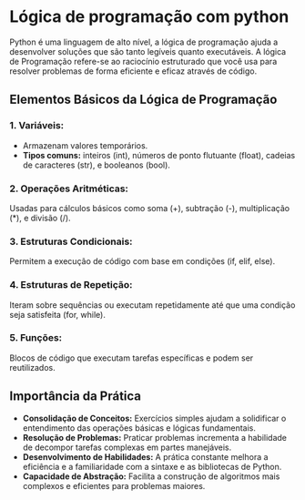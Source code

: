 # Lógica de programação com python
Python é uma linguagem de alto nível, a lógica de programação ajuda a desenvolver soluções que são tanto legíveis quanto executáveis. A lógica de Programação refere-se ao raciocínio estruturado que você usa para resolver problemas de forma eficiente e eficaz através de código.

## Elementos Básicos da Lógica de Programação
### 1. Variáveis:
- Armazenam valores temporários.
- **Tipos comuns:** inteiros (int), números de ponto flutuante (float), cadeias de caracteres (str), e booleanos (bool).

### 2. Operações Aritméticas:
Usadas para cálculos básicos como soma (+), subtração (-), multiplicação (*), e divisão (/).

### 3. Estruturas Condicionais:
Permitem a execução de código com base em condições (if, elif, else).

### 4. Estruturas de Repetição:
Iteram sobre sequências ou executam repetidamente até que uma condição seja satisfeita (for, while).

### 5. Funções:
Blocos de código que executam tarefas específicas e podem ser reutilizados.

## Importância da Prática
- **Consolidação de Conceitos:** Exercícios simples ajudam a solidificar o entendimento das operações básicas e lógicas fundamentais.
- **Resolução de Problemas:** Praticar problemas incrementa a habilidade de decompor tarefas complexas em partes manejáveis.
- **Desenvolvimento de Habilidades:** A prática constante melhora a eficiência e a familiaridade com a sintaxe e as bibliotecas de Python.
- **Capacidade de Abstração:** Facilita a construção de algoritmos mais complexos e eficientes para problemas maiores.
